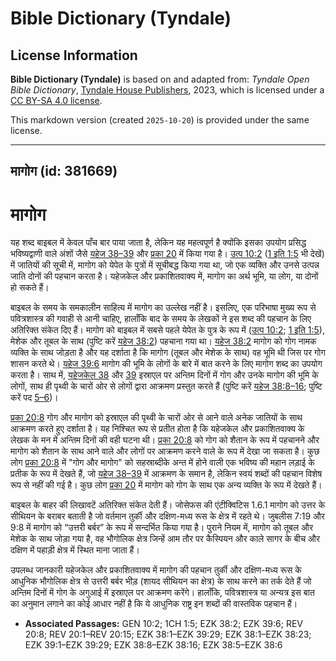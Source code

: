 # Bible Dictionary (Tyndale)

## License Information

**Bible Dictionary (Tyndale)** is based on and adapted from: _Tyndale Open Bible Dictionary_, [Tyndale House Publishers](https://tyndaleopenresources.com/), 2023, which is licensed under a [CC BY-SA 4.0 license](https://creativecommons.org/licenses/by-sa/4.0/legalcode.en).

This markdown version (created `2025-10-20`) is provided under the same license.



--------------------------------

## मागोग (id: 381669)

मागोग
=====

यह शब्द बाइबल में केवल पाँच बार पाया जाता है, लेकिन यह महत्वपूर्ण है क्योंकि इसका उपयोग प्रसिद्ध भविष्यद्वाणी वाले अंशों जैसे [यहेज 38–39](https://ref.ly/Ezek38:1-Ezek39:29) और [प्रका 20](https://ref.ly/Rev20:1-Rev20:15) में किया गया है। [उत्प 10:2](https://ref.ly/Gen10:2) ([1 इति 1:5](https://ref.ly/1Chr1:5) भी देखें) में जातियों की सूची में, मागोग को येपेत के पुत्रों में सूचीबद्ध किया गया था, जो एक व्यक्ति और उनसे उत्पन्न जाति दोनों की पहचान करता है। यहेजकेल और प्रकाशितवाक्य में, मागोग का अर्थ भूमि, या लोग, या दोनों हो सकते हैं।

बाइबल के समय के समकालीन साहित्य में मागोग का उल्लेख नहीं है। इसलिए, एक परिभाषा मुख्य रूप से पवित्रशास्त्र की गवाही से आनी चाहिए, हालाँकि बाद के समय के लेखकों ने इस शब्द की पहचान के लिए अतिरिक्त संकेत दिए हैं। मागोग को बाइबल में सबसे पहले येपेत के पुत्र के रूप में ([उत्प 10:2](https://ref.ly/Gen10:2); [1 इति 1:5](https://ref.ly/1Chr1:5)), मेशेक और तूबल के साथ (पुष्टि करें [यहेज 38:2](https://ref.ly/Ezek38:2)) पहचाना गया था। [यहेज 38:2](https://ref.ly/Ezek38:2) मागोग को गोग नामक व्यक्ति के साथ जोड़ता है और यह दर्शाता है कि मागोग (तूबल और मेशेक के साथ) वह भूमि थी जिस पर गोग शासन करते थे। [यहेज 39:6](https://ref.ly/Ezek39:6) मागोग की भूमि के लोगों के बारे में बात करने के लिए मागोग शब्द का उपयोग करता है। साथ में, [यहेजकेल 38](https://ref.ly/Ezek38:1-Ezek38:23) और [39](https://ref.ly/Ezek39:1-Ezek39:29) इस्राएल पर अन्तिम दिनों में गोग और उनके मागोग की भूमि के लोगों, साथ ही पृथ्वी के चारों ओर से लोगों द्वारा आक्रमण प्रस्तुत करते हैं (पुष्टि करें [यहेज 38:8–16](https://ref.ly/Ezek38:8-Ezek38:16); पुष्टि करें पद [5–6](https://ref.ly/Ezek38:5-Ezek38:6))।

[प्रका 20:8](https://ref.ly/Rev20:8) गोग और मागोग को इस्राएल की पृथ्वी के चारों ओर से आने वाले अनेक जातियों के साथ आक्रमण करते हुए दर्शाता है। यह निश्चित रूप से प्रतीत होता है कि यहेजकेल और प्रकाशितवाक्य के लेखक के मन में अन्तिम दिनों की वही घटना थी। [प्रका 20:8](https://ref.ly/Rev20:8) को गोग को शैतान के रूप में पहचानने और मागोग को शैतान के साथ आने वाले और लोगों पर आक्रमण करने वाले के रूप में देखा जा सकता है। कुछ लोग [प्रका 20:8](https://ref.ly/Rev20:8) में "गोग और मागोग" को सहस्राब्दीके अन्त में होने वाली एक भविष्य की महान लड़ाई के प्रतीक के रूप में देखते हैं, जो [यहेज 38–39](https://ref.ly/Ezek38:1-Ezek39:29) में आक्रमण के समान है, लेकिन स्वयं शब्दों की पहचान विशेष रूप से नहीं की गई है। कुछ लोग [प्रका 20](https://ref.ly/Rev20:1-Rev20:15) में मागोग को गोग के साथ एक अन्य व्यक्ति के रूप में देखते हैं।

बाइबल के बाहर की लिखावटें अतिरिक्त संकेत देती हैं। जोसेफस की एंटीक्विटिस 1\.6\.1 मागोग को उत्तर के सीथियन के बराबर बताती है जो वर्तमान तुर्की और दक्षिण\-मध्य रूस के क्षेत्र में रहते थे। जुबलीस 7:19 और 9:8 में मागोग को “उत्तरी बर्बर” के रूप में सन्दर्भित किया गया है। पुराने नियम में, मागोग को तूबल और मेशेक के साथ जोड़ा गया है, वह भौगोलिक क्षेत्र जिन्हें आम तौर पर कैस्पियन और काले सागर के बीच और दक्षिण में पहाड़ी क्षेत्र में स्थित माना जाता हैं।

उपलब्ध जानकारी यहेजकेल और प्रकाशितवाक्य में मागोग की पहचान तुर्की और दक्षिण\-मध्य रूस के आधुनिक भौगोलिक क्षेत्र से उत्तरी बर्बर भीड़ (शायद सीथियन का क्षेत्र) के साथ करने का तर्क देते हैं जो अन्तिम दिनों में गोग के अगुआई में इस्राएल पर आक्रमण करेंगे। हालाँकि, पवित्रशास्त्र या अन्यत्र इस बात का अनुमान लगाने का कोई आधार नहीं है कि ये आधुनिक राष्ट्र इन शब्दों की वास्तविक पहचान हैं।

* **Associated Passages:** GEN 10:2; 1CH 1:5; EZK 38:2; EZK 39:6; REV 20:8; REV 20:1–REV 20:15; EZK 38:1–EZK 39:29; EZK 38:1–EZK 38:23; EZK 39:1–EZK 39:29; EZK 38:8–EZK 38:16; EZK 38:5–EZK 38:6

